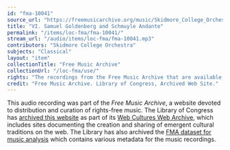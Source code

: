 ```yaml
---
id: "fma-10041"
source_url: "https://freemusicarchive.org/music/Skidmore_College_Orchestra/Mussorgskys_Pictures_at_an_Exhibition/VI_Samuel_Goldenberg_and_Schmuyle_Andante"
title: "VI. Samuel Goldenberg and Schmuyle Andante"
permalink: "/items/loc-fma/fma-10041/"
stream_url: "/audio/items/loc-fma/fma-10041.mp3"
contributors: "Skidmore College Orchestra"
subjects: "Classical"
layout: "item"
collectionTitle: "Free Music Archive"
collectionUrl: "/loc-fma/use/"
rights: "The recordings from the Free Music Archive that are available on Citizen DJ have a CC0 1.0 Universal License (Public Domain Dedication) which means you can copy, modify, distribute and perform the work, even for commercial purposes, all without asking permission."
credit: "Free Music Archive. Library of Congress, Archived Web Site."
---
```


This audio recording was part of the _Free Music Archive_, a website devoted to distribution and curation of rights-free music. The Library of Congress has [archived this website](https://www.loc.gov/item/lcwaN0026492/) as part of its [Web Cultures Web Archive](https://www.loc.gov/collections/web-cultures-web-archive/about-this-collection/), which includes sites documenting the creation and sharing of emergent cultural traditions on the web. The Library has also archived the [FMA dataset for music analysis](https://catalog.loc.gov/vwebv/search?searchCode=LCCN&searchArg=2018655052&searchType=1&permalink=y) which contains various metadata for the music recordings.